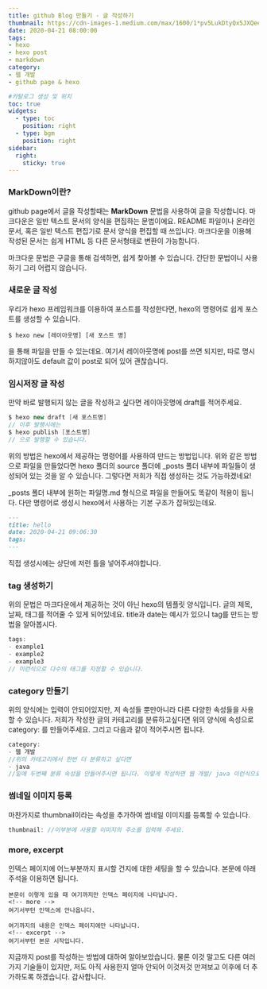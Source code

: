 ```yaml
---
title: github Blog 만들기 - 글 작성하기
thumbnail: https://cdn-images-1.medium.com/max/1600/1*pv5LukDtyQx5JXQee2uNgA.jpeg
date: 2020-04-21 08:00:00
tags: 
- hexo
- hexo post
- markdown
category: 
- 웹 개발
- github page & hexo

#카탈로그 생성 및 위치
toc: true
widgets:
  - type: toc
    position: right
  - type: bgm
    position: right
sidebar:
  right:
    sticky: true
---
```


### **MarkDown이란?**
github page에서 글을 작성할때는 **MarkDown** 문법을 사용하여 글을 작성합니다. <!-- more --> 마크다운은 일반 텍스트 문서의 양식을 편집하는 문법이에요. README 파일이나 온라인 문서, 혹은 일반 텍스트 편집기로 문서 양식을 편집할 때 쓰입니다. 마크다운을 이용해 작성된 문서는 쉽게 HTML 등 다른 문서형태로 변환이 가능합니다.

마크다운 문법은 구글을 통해 검색하면, 쉽게 찾아볼 수 있습니다. 간단한 문법이니 사용하기 그리 어렵지 않습니다.

### **새로운 글 작성**
우리가 hexo 프레임워크를 이용하여 포스트를 작성한다면, hexo의 명령어로 쉽게 포스트를 생성할 수 있습니다.
```
$ hexo new [레이아웃명] [새 포스트 명]
```
을 통해 파일을 만들 수 있는데요. 여기서 레이아웃명에 post를 쓰면 되지만, 따로 명시하지않아도 default 값이 post로 되어 있어 괜찮습니다.

### **임시저장 글 작성**
만약 바로 발행되지 않는 글을 작성하고 싶다면 레이아웃명에 draft를 적어주세요.
```java
$ hexo new draft [새 포스트명]
// 이후 발행시에는
$ hexo publish [포스트명]
// 으로 발행할 수 있습니다.
```

위의 방법은 hexo에서 제공하는 명령어를 사용하여 만드는 방법입니다. 위와 같은 방법으로 파일을 만들었다면 hexo 폴더의 source 폴더에 _posts 폴더 내부에 파일들이 생성되어 있는 것을 알 수 있습니다. 그렇다면 저희가 직접 생성하는 것도 가능하겠네요!

_posts 폴더 내부에 원하는 파일명.md 형식으로 파일을 만들어도 똑같이 적용이 됩니다. 다만 명령어로 생성시 hexo에서 사용하는 기본 구조가 잡혀있는데요.
```md
---
title: hello
date: 2020-04-21 09:06:30
tags:
---
```
직접 생성시에는 상단에 저런 틀을 넣어주셔야합니다. 

### **tag 생성하기**
위의 문법은 마크다운에서 제공하는 것이 아닌 hexo의 템플릿 양식입니다. 글의 제목, 날짜, 태그를 적어줄 수 있게 되어있네요. title과 date는 예시가 있으니 tag를 만드는 방법을 알아봅시다.
```java
tags:
- example1
- example2
- example3
// 이런식으로 다수의 태그를 지정할 수 있습니다.
```

### **category 만들기**
위의 양식에는 입력이 안되어있지만, 저 속성들 뿐만아니라 다른 다양한 속성들을 사용할 수 있습니다. 저희가 작성한 글의 카테고리를 분류하고싶다면 위의 양식에 속성으로 category: 를 만들어주세요. 그리고 다음과 같이 적어주시면 됩니다.
```java
category:
- 웹 개발
//위의 카테고리에서 한번 더 분류하고 싶다면
- java 
//밑에 두번째 분류 속성을 만들어주시면 됩니다. 이렇게 작성하면 웹 개발/ java 이런식으로 만들 수 있습니다.
```

### **썸네일 이미지 등록**
마찬가지로 thumbnail이라는 속성을 추가하여 썸네일 이미지를 등록할 수 있습니다.
```java
thumbnail: //이부분에 사용할 이미지의 주소를 입력해 주세요. 
```

### **more, excerpt**
인덱스 페이지에 어느부분까지 표시할 건지에 대한 세팅을 할 수 있습니다. 본문에 아래 주석을 이용하면 됩니다.
```
본문이 이렇게 있을 때 여기까지만 인덱스 페이지에 나타납니다.
<!-- more -->
여기서부턴 인덱스에 안나옵니다.
```

```
여기까지의 내용은 인덱스 페이지에만 나타납니다.
<!-- excerpt -->
여기서부턴 본문 시작입니다.
```

지금까지 post를 작성하는 방법에 대하여 알아보았습니다. 물론 이것 말고도 다른 여러가지 기술들이 있지만, 저도 아직 사용한지 얼마 안되어 이것저것 만져보고 이후에 더 추가하도록 하겠습니다. 감사합니다.
